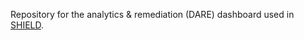 Repository for the analytics & remediation (DARE) dashboard used in [SHIELD](https://www.shield-h2020.eu).
